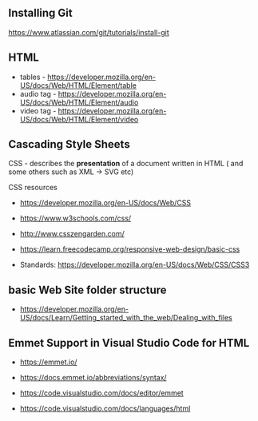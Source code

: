 ## Installing Git

https://www.atlassian.com/git/tutorials/install-git

## HTML 

* tables - https://developer.mozilla.org/en-US/docs/Web/HTML/Element/table
* audio tag - https://developer.mozilla.org/en-US/docs/Web/HTML/Element/audio
* video tag - https://developer.mozilla.org/en-US/docs/Web/HTML/Element/video


## Cascading Style Sheets
CSS - describes the **presentation** of a document written in HTML ( and some others such as XML -> SVG etc)

CSS resources

* https://developer.mozilla.org/en-US/docs/Web/CSS
* https://www.w3schools.com/css/
* http://www.csszengarden.com/
* https://learn.freecodecamp.org/responsive-web-design/basic-css

* Standards: https://developer.mozilla.org/en-US/docs/Web/CSS/CSS3

## basic Web Site folder structure

* https://developer.mozilla.org/en-US/docs/Learn/Getting_started_with_the_web/Dealing_with_files

## Emmet Support in Visual Studio Code for HTML

* https://emmet.io/

* https://docs.emmet.io/abbreviations/syntax/

* https://code.visualstudio.com/docs/editor/emmet

* https://code.visualstudio.com/docs/languages/html

